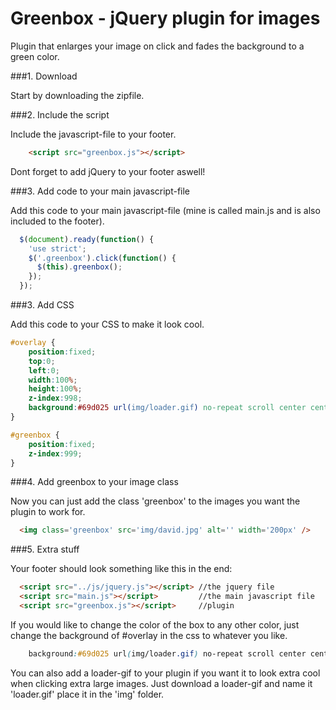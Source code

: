 Greenbox - jQuery plugin for images
=============
Plugin that enlarges your image on click and fades the background to a green color. 

###1. Download

Start by downloading the zipfile.

###2. Include the script

Include the javascript-file to your footer.

```html
    <script src="greenbox.js"></script>
```

Dont forget to add jQuery to your footer aswell!

###3. Add code to your main javascript-file

Add this code to your main javascript-file (mine is called main.js and is also included to the footer).

```javascript
  $(document).ready(function() {
    'use strict';
    $('.greenbox').click(function() {
      $(this).greenbox();
    });
  });
```

###3. Add CSS

Add this code to your CSS to make it look cool.

```css
#overlay {
	position:fixed;
	top:0;
	left:0;
	width:100%;
	height:100%;
	z-index:998;
	background:#69d025 url(img/loader.gif) no-repeat scroll center center;
}

#greenbox {
	position:fixed;
	z-index:999;
}
```

###4. Add greenbox to your image class

Now you can just add the class 'greenbox' to the images you want the plugin to work for.

```html
  <img class='greenbox' src='img/david.jpg' alt='' width='200px' />
```

###5. Extra stuff

Your footer should look something like this in the end: 

```html
  <script src="../js/jquery.js"></script> //the jquery file
  <script src="main.js"></script>         //the main javascript file
  <script src="greenbox.js"></script>     //plugin
```

If you would like to change the color of the box to any other color, just change the background of #overlay in the css to whatever you like.

```css
	background:#69d025 url(img/loader.gif) no-repeat scroll center center;
```

You can also add a loader-gif to your plugin if you want it to look extra cool when clicking extra large images. Just download a loader-gif and name it 'loader.gif' place it in the 'img' folder.
